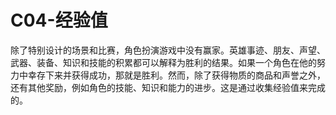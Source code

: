 # C04-经验值

除了特别设计的场景和比赛，角色扮演游戏中没有赢家。英雄事迹、朋友、声望、武器、装备、知识和技能的积累都可以解释为胜利的结果。如果一个角色在他的努力中幸存下来并获得成功，那就是胜利。然而，除了获得物质的商品和声誉之外，还有其他奖励，例如角色的技能、知识和能力的进步。这是通过收集经验值来完成的。
